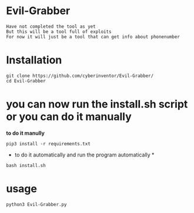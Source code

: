 # Evil-Grabber
```
Have not completed the tool as yet
But this will be a tool full of exploits
For now it will just be a tool that can get info about phonenumber
```
# Installation
```
git clone https://github.com/cyberinventor/Evil-Grabber/
cd Evil-Grabber
```
# you can now run the install.sh script or you can do it manually
**to do it manully**
```
pip3 install -r requirements.txt
```
* to do it automatically and run the program automatically *
```
bash install.sh
```

# usage
```
python3 Evil-Grabber.py
```
